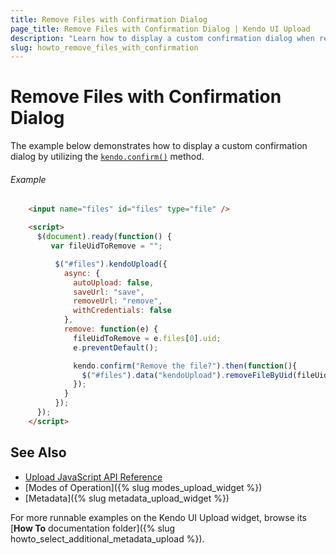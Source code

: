 ```yaml
---
title: Remove Files with Confirmation Dialog
page_title: Remove Files with Confirmation Dialog | Kendo UI Upload
description: "Learn how to display a custom confirmation dialog when removing files from the Kendo UI Upload widget."
slug: howto_remove_files_with_confirmation
---
```


# Remove Files with Confirmation Dialog

The example below demonstrates how to display a custom confirmation dialog by utilizing the [`kendo.confirm()`](/api/javascript/kendo#methods-confirm) method.

###### Example

```html
    <input name="files" id="files" type="file" />

    <script>
      $(document).ready(function() {
         var fileUidToRemove = "";

          $("#files").kendoUpload({
            async: {
              autoUpload: false,
              saveUrl: "save",
              removeUrl: "remove",
              withCredentials: false
            },
            remove: function(e) {
              fileUidToRemove = e.files[0].uid;
              e.preventDefault();

              kendo.confirm("Remove the file?").then(function(){
                $("#files").data("kendoUpload").removeFileByUid(fileUidToRemove);
              });
            }
          });
      });
    </script>
```


## See Also

* [Upload JavaScript API Reference](/api/javascript/ui/upload)
* [Modes of Operation]({% slug modes_upload_widget %})
* [Metadata]({% slug metadata_upload_widget %})

For more runnable examples on the Kendo UI Upload widget, browse its [**How To** documentation folder]({% slug howto_select_additional_metadata_upload %}).

